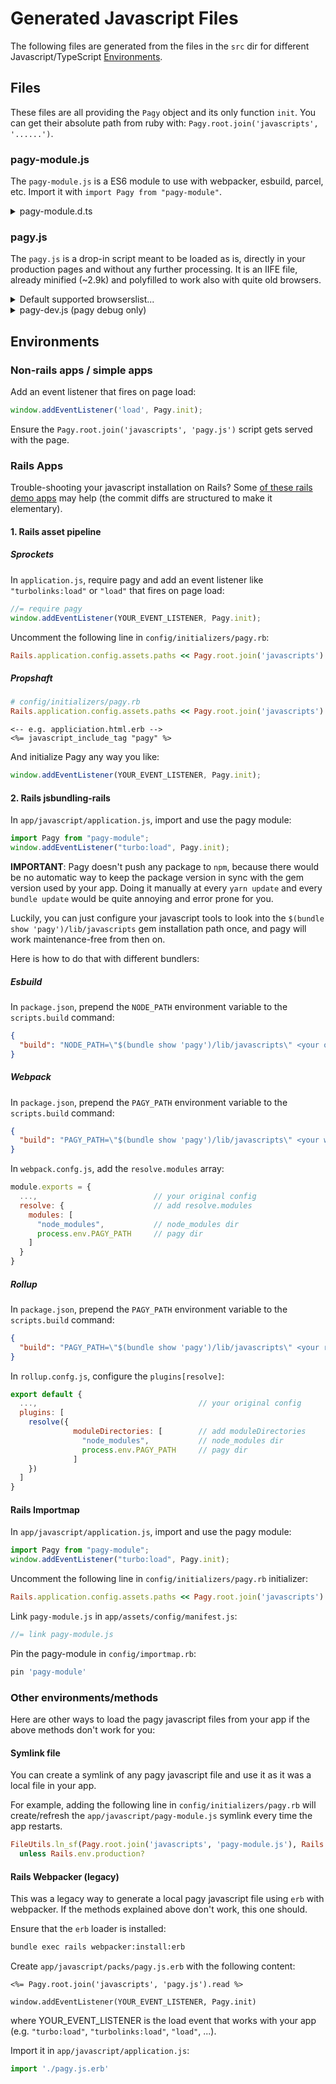 # Generated Javascript Files

The following files are generated from the files in the `src` dir for different Javascript/TypeScript [Environments](#environments). 

## Files

These files are all providing the `Pagy` object and its only function `init`. You can get their absolute path from ruby with: `Pagy.root.join('javascripts', '......')`.

### pagy-module.js

The `pagy-module.js` is a ES6 module to use with webpacker, esbuild, parcel, etc. Import it with `import Pagy from "pagy-module"`.
 
<details>

<summary>pagy-module.d.ts </summary>

The `pagy-module.d.ts` is the small TypeScript Declaration File useful only if you import the `pagy-module.js` in a TypeScript file.

</details>

### pagy.js

The `pagy.js` is a drop-in script meant to be loaded as is, directly in your production pages and without any further processing. It is an IIFE file, already minified (~2.9k) and polyfilled to work also with quite old browsers.

<details>

<summary>Default supported browserslist...</summary>

- and_chr 96
- and_ff 95
- and_qq 10.4
- and_uc 12.12
- android 96
- baidu 7.12
- chrome 97
- chrome 96
- chrome 95
- chrome 94
- edge 97
- edge 96
- firefox 96
- firefox 95
- firefox 94
- firefox 91
- firefox 78
- ie 11
- ios_saf 15.2
- ios_saf 15.0-15.1
- ios_saf 14.5-14.8
- ios_saf 14.0-14.4
- ios_saf 12.2-12.5
- kaios 2.5
- op_mini all
- op_mob 64
- opera 82
- opera 81
- safari 15.2
- safari 15.1
- safari 14.1
- safari 13.1
- samsung 15.0
- samsung 14.0

**Notice**: You can generate custom targeted `pagy.js` files for the browsers you want to support by changing the [browserslist](https://github.com/browserslist/browserslist) query in `src/package.json`, then compile it with `npm run build -w src`.

</details>

<details>

<summary>pagy-dev.js (pagy debug only)</summary>

The `pagy-dev.js` is a readable javascript file meant to be used as a drop-in file **only for debugging** with modern browsers. It won't work on old browsers and its size is big because it contains also the source map data to debug the TypeScript directly. Obviously... do not use it in production.

</details>

## Environments

### Non-rails apps / simple apps

Add an event listener that fires on page load:

```js
window.addEventListener('load', Pagy.init);
```

Ensure the `Pagy.root.join('javascripts', 'pagy.js')` script gets served with the page.


### Rails Apps

Trouble-shooting your javascript installation on Rails? Some [of these rails demo apps](https://github.com/stars/benkoshy/lists/rails-demo-apps-for-pagy) may help (the commit diffs are structured to make it elementary).

#### 1. Rails asset pipeline

##### Sprockets

In `application.js`, require pagy and add an event listener like `"turbolinks:load"` or `"load"` that fires on page load:

```js
//= require pagy
window.addEventListener(YOUR_EVENT_LISTENER, Pagy.init);
```

Uncomment the following line in `config/initializers/pagy.rb`:

```ruby
Rails.application.config.assets.paths << Pagy.root.join('javascripts')
```
##### Propshaft

```ruby
# config/initializers/pagy.rb
Rails.application.config.assets.paths << Pagy.root.join('javascripts')
```

```html+erb
<-- e.g. appliciation.html.erb -->
<%= javascript_include_tag "pagy" %>
```

And initialize Pagy any way you like: 

```js
window.addEventListener(YOUR_EVENT_LISTENER, Pagy.init);
```

#### 2. Rails jsbundling-rails

In `app/javascript/application.js`, import and use the pagy module: 

```js
import Pagy from "pagy-module";
window.addEventListener("turbo:load", Pagy.init);
```

**IMPORTANT**: Pagy doesn't push any package to `npm`, because there would be no automatic way to keep the package version in sync with the gem version used by your app. Doing it manually at every `yarn update` and every `bundle update` would be quite annoying and error prone for you. 

Luckily, you can just configure your javascript tools to look into the `$(bundle show 'pagy')/lib/javascripts` gem installation path once, and pagy will work maintenance-free from then on.

Here is how to do that with different bundlers:

##### Esbuild

In `package.json`, prepend the `NODE_PATH` environment variable to the `scripts.build` command:

```json
{
  "build": "NODE_PATH=\"$(bundle show 'pagy')/lib/javascripts\" <your original command>"
}
```

##### Webpack

In `package.json`, prepend the `PAGY_PATH` environment variable to the `scripts.build` command:

```json
{
  "build": "PAGY_PATH=\"$(bundle show 'pagy')/lib/javascripts\" <your webpack command>"
}
```

In `webpack.confg.js`, add the `resolve.modules` array:

```js
module.exports = {
  ...,                          // your original config
  resolve: {                    // add resolve.modules
    modules: [
      "node_modules",           // node_modules dir
      process.env.PAGY_PATH     // pagy dir
    ]
  }
}
```

##### Rollup

In `package.json`, prepend the `PAGY_PATH` environment variable to the `scripts.build` command:

```json
{
  "build": "PAGY_PATH=\"$(bundle show 'pagy')/lib/javascripts\" <your rollup command>"
}
```

In `rollup.confg.js`, configure the `plugins[resolve]`:

```js
export default {
  ...,                                    // your original config
  plugins: [
    resolve({
              moduleDirectories: [        // add moduleDirectories
                "node_modules",           // node_modules dir
                process.env.PAGY_PATH     // pagy dir
              ] 
    })
  ]
}
```

#### Rails Importmap

In `app/javascript/application.js`, import and use the pagy module:

```js
import Pagy from "pagy-module";
window.addEventListener("turbo:load", Pagy.init);
```

Uncomment the following line in `config/initializers/pagy.rb` initializer:

```ruby
Rails.application.config.assets.paths << Pagy.root.join('javascripts')
```

Link `pagy-module.js` in `app/assets/config/manifest.js`:

```js
//= link pagy-module.js
```

Pin the pagy-module in `config/importmap.rb`:

```ruby
pin 'pagy-module'
```

### Other environments/methods

Here are other ways to load the pagy javascript files from your app if the above methods don't work for you:

#### Symlink file

You can create a symlink of any pagy javascript file and use it as it was a local file in your app.

For example, adding the following line in `config/initializers/pagy.rb` will create/refresh the `app/javascript/pagy-module.js` symlink every time the app restarts.

```ruby
FileUtils.ln_sf(Pagy.root.join('javascripts', 'pagy-module.js'), Rails.root.join('app', 'javascript')) \
  unless Rails.env.production? 
```

#### Rails Webpacker (legacy)

This was a legacy way to generate a local pagy javascript file using `erb` with webpacker. If the methods explained above don't work, this one should.

Ensure that the `erb` loader is installed:

```sh
bundle exec rails webpacker:install:erb
```

Create `app/javascript/packs/pagy.js.erb` with the following content:

```erb
<%= Pagy.root.join('javascripts', 'pagy.js').read %>

window.addEventListener(YOUR_EVENT_LISTENER, Pagy.init)
```

where YOUR_EVENT_LISTENER is the load event that works with your app (e.g. `"turbo:load"`, `"turbolinks:load"`, `"load"`, ...).

Import it in `app/javascript/application.js`:

```js
import './pagy.js.erb'
```
